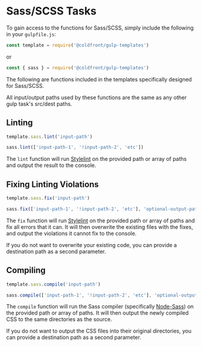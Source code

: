 # Sass/SCSS Tasks

To gain access to the functions for Sass/SCSS, simply include the following in your `gulpfile.js`:

```jsx
const template = require('@coldfront/gulp-templates')
```

or

```jsx
const { sass } = require('@coldfront/gulp-templates')
```

The following are functions included in the templates specifically designed for Sass/SCSS.

All input/output paths used by these functions are the same as any other gulp task's src/dest paths.

## Linting

```jsx
template.sass.lint('input-path')
```

```jsx
sass.lint(['input-path-1', '!input-path-2', 'etc'])
```

The `lint` function will run [Stylelint](https://github.com/stylelint/stylelint) on the provided path or array of paths and output the result to the console.

## Fixing Linting Violations

```jsx
template.sass.fix('input-path')
```

```jsx
sass.fix(['input-path-1', '!input-path-2', 'etc'], 'optional-output-path')
```

The `fix` function will run [Stylelint](https://github.com/stylelint/stylelint) on the provided path or array of paths and fix all errors that it can. It will then overwrite the existing files with the fixes, and output the violations it cannot fix to the console.

If you do not want to overwrite your existing code, you can provide a destination path as a second parameter.

## Compiling

```jsx
template.sass.compile('input-path')
```

```jsx
sass.compile(['input-path-1', '!input-path-2', 'etc'], 'optional-output-path')
```

The `compile` function will run the Sass compiler (specifically [Node-Sass](https://github.com/sass/node-sass)) on the provided path or array of paths. It will then output the newly compiled CSS to the same directories as the source.

If you do not want to output the CSS files into their original directories, you can provide a destination path as a second parameter.
